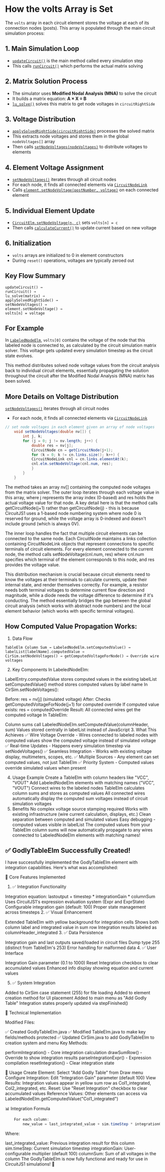 
# How the volts Array is Set

The `volts` array in each circuit element stores the voltage at each of its connection nodes (posts). This array is populated through the main circuit simulation process:

## 1. Main Simulation Loop
- [`updateCircuit()`](src/com/lushprojects/circuitjs1/client/CirSim.java#L1502) is the main method called every simulation step
- This calls [`runCircuit()`](src/com/lushprojects/circuitjs1/client/CirSim.java#L3021) which performs the actual matrix solving

## 2. Matrix Solution Process
- The simulator uses **Modified Nodal Analysis (MNA)** to solve the circuit
- It builds a matrix equation: **A × X = B**
- [`lu_solve()`](src/com/lushprojects/circuitjs1/client/CirSim.java#L3118) solves this matrix to get node voltages in `circuitRightSide`

## 3. Voltage Distribution
- [`applySolvedRightSide(circuitRightSide)`](src/com/lushprojects/circuitjs1/client/CirSim.java#L3182) processes the solved matrix
- This extracts node voltages and stores them in the global `nodeVoltages[]` array
- Then calls [`setNodeVoltages(nodeVoltages)`](src/com/lushprojects/circuitjs1/client/CirSim.java#L3208) to distribute voltages to elements

## 4. Element Voltage Assignment
- [`setNodeVoltages()`](src/com/lushprojects/circuitjs1/client/CirSim.java#L3208) iterates through all circuit nodes
- For each node, it finds all connected elements via [`CircuitNodeLink`](src/com/lushprojects/circuitjs1/client/CirSim.java#L3214)
- Calls [`element.setNodeVoltage(postNumber, voltage)`](src/com/lushprojects/circuitjs1/client/CircuitElm.java#L264) on each connected element

## 5. Individual Element Update
- [`CircuitElm.setNodeVoltage(n, c)`](src/com/lushprojects/circuitjs1/client/CircuitElm.java#L264) sets `volts[n] = c`
- Then calls [`calculateCurrent()`](src/com/lushprojects/circuitjs1/client/CircuitElm.java#L270) to update current based on new voltage

## 6. Initialization
- `volts` arrays are initialized to 0 in element constructors
- During `reset()` operations, voltages are typically zeroed out

## Key Flow Summary

```
updateCircuit() → 
runCircuit() → 
lu_solve(matrix) → 
applySolvedRightSide() → 
setNodeVoltages() → 
element.setNodeVoltage() → 
volts[n] = voltage
```
## For Example
In  [`LabeledNodeElm`](src/com/lushprojects/circuitjs1/client/LabeledNodeElm.java), `volts[0]` contains the voltage of the node that this labeled node is connected to, as calculated by the circuit simulation matrix solver. This voltage gets updated every simulation timestep as the circuit state evolves.

This method distributes solved node voltage values from the circuit analysis back to individual circuit elements, essentially propagating the solution throughout the circuit after the Modified Nodal Analysis (MNA) matrix has been solved.

## More Details on Voltage Distribution
 [`setNodeVoltages()`](src/com/lushprojects/circuitjs1/client/CirSim.java#L3208) iterates through all circuit nodes
- For each node, it finds all connected elements via [`CircuitNodeLink`](src/com/lushprojects/circuitjs1/client/CirSim.java#L3214)


``` java
// set node voltages in each element given an array of node voltages
    void setNodeVoltages(double nv[]) {
        int j, k;
        for (j = 0; j != nv.length; j++) {
            double res = nv[j];
            CircuitNode cn = getCircuitNode(j+1);
            for (k = 0; k != cn.links.size(); k++) {
            CircuitNodeLink cnl = cn.links.elementAt(k);
            cnl.elm.setNodeVoltage(cnl.num, res);
            }
        }
    }
```
The method takes an array nv[] containing the computed node voltages from the matrix solver. The outer loop iterates through each voltage value in this array, where j represents the array index (0-based) and res holds the actual voltage value for that node. A key detail here is that the method calls getCircuitNode(j+1) rather than getCircuitNode(j) - this is because CircuitJS1 uses a 1-based node numbering system where node 0 is reserved for ground, while the voltage array is 0-indexed and doesn't include ground (which is always 0V).

The inner loop handles the fact that multiple circuit elements can be connected to the same node. Each CircuitNode maintains a links collection containing CircuitNodeLink objects that represent connections to specific terminals of circuit elements. For every element connected to the current node, the method calls setNodeVoltage(cnl.num, res) where cnl.num specifies which terminal of the element corresponds to this node, and res provides the voltage value.

This distribution mechanism is crucial because circuit elements need to know the voltages at their terminals to calculate currents, update their internal state, and render themselves correctly. For example, a resistor needs both terminal voltages to determine current flow direction and magnitude, while a diode needs the voltage difference to determine if it's conducting. The method essentially bridges the gap between the global circuit analysis (which works with abstract node numbers) and the local element behavior (which works with specific terminal voltages).


## How Computed Value Propagation Works:
1. Data Flow

```
TableElm Column Sum → LabeledNodeElm.setComputedValue() → labelList[labelName].computedValue → 
CirSim.setNodeVoltages() → getComputedVoltageForNode() → Override wire voltages
```
2. Key Components
In LabeledNodeElm:

LabelEntry.computedValue stores computed values in the existing labelList
setComputedValue() method stores computed values by label name
In CirSim.setNodeVoltages():

Before: res = nv[j] (simulated voltage)
After: Checks getComputedVoltageForNode(j+1) for computed override
If computed value exists: res = computedOverride
Result: All connected wires get the computed voltage
In TableElm:

Column sums call LabeledNodeElm.setComputedValue(columnHeader, sum)
Values stored centrally in labelList instead of JavaScript
3. What This Achieves
✅ Wire Voltage Override - Wires connected to labeled nodes with computed values show the computed voltage instead of simulated voltage
✅ Real-time Updates - Happens every simulation timestep via setNodeVoltages()
✅ Seamless Integration - Works with existing voltage display, multimeters, scopes, etc.
✅ Multiple Sources - Any element can set computed values, not just TableElm
✅ Priority System - Computed values override simulated values when present

4. Usage Example
Create a TableElm with column headers like "VCC", "VOUT"
Add LabeledNodeElm elements with matching names ("VCC", "VOUT")
Connect wires to the labeled nodes
TableElm calculates column sums and stores as computed values
All connected wires automatically display the computed sum voltages instead of circuit simulation voltages
5. Benefits
No complex voltage source stamping required
Works with existing infrastructure (wire current calculation, displays, etc.)
Clean separation between computed and simulated values
Easy debugging - computed values visible in labelList
The computed values from your TableElm column sums will now automatically propagate to any wires connected to LabeledNodeElm elements with matching names!



## ✅ GodlyTableElm Successfully Created!
I have successfully implemented the GodlyTableElm element with integration capabilities. Here's what was accomplished:

🎯 Core Features Implemented
1. ✅ Integration Functionality

Integration equation: lastoutput + timestep * integrationGain * columnSum
Uses CircuitJS1's expression evaluation system (Expr and ExprState)
Configurable integration gain (default: 100)
Proper state management across timesteps
2. ✅ Visual Enhancement

Extended TableElm with yellow background for integration cells
Shows both column label and integrated value in sum row
Integration results labeled as columnHeader_integrated
3. ✅ Data Persistence

Integration gain and last outputs saved/loaded in circuit files
Dump type 255 (distinct from TableElm's 253)
Error handling for malformed data
4. ✅ User Interface

Integration Gain parameter (0.1 to 1000)
Reset Integration checkbox to clear accumulated values
Enhanced info display showing equation and current values

5. ✅ System Integration

Added to CirSim case statement (255) for file loading
Added to element creation method for UI placement
Added to main menu as "Add Godly Table"
Integration states properly updated via stepFinished()

🔧 Technical Implementation

Modified Files:

✅ Created GodlyTableElm.java
✅ Modified TableElm.java to make key fields/methods protected
✅ Updated CirSim.java to add GodlyTableElm to creation system and menu
Key Methods:

performIntegration() - Core integration calculation
drawSumRow() - Override to show integration results
parseIntegrationExpr() - Expression compilation
resetIntegration() - Clear integration state

🚀 Usage
Create Element: Select "Add Godly Table" from Draw menu
Configure Integration: Edit "Integration Gain" parameter (default 100)
View Results: Integration values appear in yellow sum row as Col1_integrated, Col2_integrated, etc.
Reset: Use "Reset Integration" checkbox to clear accumulated values
Reference Values: Other elements can access via LabeledNodeElm.getComputedValue("Col1_integrated")

📊 Integration Formula

``` java
    For each column:
        new_value = last_integrated_value + sim.timeStep * integrationGain * columnSum
```

Where:

last_integrated_value: Previous integration result for this column
sim.timeStep: Current simulation timestep
integrationGain: User-configurable multiplier (default 100)
columnSum: Sum of all voltages in the column
The GodlyTableElm is now fully functional and ready for use in CircuitJS1 simulations! 🎉